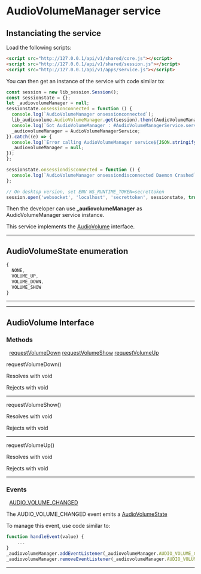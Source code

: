 # AudioVolumeManager service

## Instanciating the service

Load the following scripts:

```html
<script src="http://127.0.0.1/api/v1/shared/core.js"></script>
<script src="http://127.0.0.1/api/v1/shared/session.js"></script>
<script src="http://127.0.0.1/api/v1/apps/service.js"></script>
```

You can then get an instance of the service with code similar to:

```javascript
const session = new lib_session.Session();
const sessionstate = {};
let _audiovolumeManager = null;
sessionstate.onsessionconnected = function () {
  console.log(`AudioVolumeManager onsessionconnected`);
  lib_audiovolume.AudioVolumeManager.get(session).then((AudioVolumeManagerService) => {
  console.log(`Got AudioVolumeManager : #AudioVolumeManagerService.service_id}`);
  _audiovolumeManager = AudioVolumeManagerService;
}).catch((e) => {
  console.log(`Error calling AudioVolumeManager service${JSON.stringify(e)}`);
  _audiovolumeManager = null;
});
};

sessionstate.onsessiondisconnected = function () {
  console.log(`AudioVolumeManager onsessiondisconnected Daemon Crashed`);
};

// On desktop version, set ENV WS_RUNTIME_TOKEN=secrettoken
session.open('websocket', 'localhost', 'secrettoken', sessionstate, true);
```
Then the developer can use **_audiovolumeManager** as AudioVolumeManager service instance.

This service implements the [AudioVolume](#interface_AudioVolume) interface.

---

## AudioVolumeState enumeration
```javascript
{
  NONE,
  VOLUME_UP,
  VOLUME_DOWN,
  VOLUME_SHOW
}
```

---


---




## AudioVolume Interface



### Methods
&nbsp;&nbsp;[requestVolumeDown](#interface_AudioVolume_method_requestVolumeDown)  [requestVolumeShow](#interface_AudioVolume_method_requestVolumeShow)  [requestVolumeUp](#interface_AudioVolume_method_requestVolumeUp)  


  requestVolumeDown()

  Resolves with void

  Rejects with void

---

  requestVolumeShow()

  Resolves with void

  Rejects with void

---

  requestVolumeUp()

  Resolves with void

  Rejects with void

---




### Events
&nbsp;&nbsp;[AUDIO_VOLUME_CHANGED](#interface_AudioVolume_event_AUDIO_VOLUME_CHANGED)  


The AUDIO_VOLUME_CHANGED event emits a <a href="#enumeration_AudioVolumeState">AudioVolumeState</a>

To manage this event, use code similar to:
```javascript
function handleEvent(value) {
    ...
}
_audiovolumeManager.addEventListener(_audiovolumeManager.AUDIO_VOLUME_CHANGED_EVENT, handleEvent);
_audiovolumeManager.removeEventListener(_audiovolumeManager.AUDIO_VOLUME_CHANGED_EVENT, handleEvent);
```
---